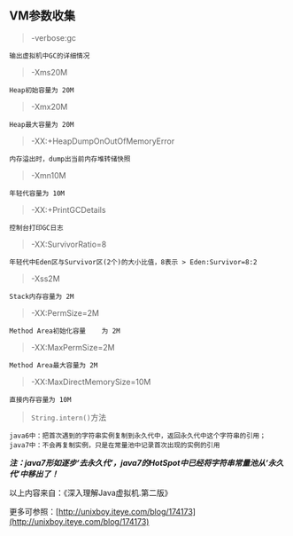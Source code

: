 ## VM参数收集 ##


>-verbose:gc 	

	输出虚拟机中GC的详细情况

>-Xms20M		

	Heap初始容量为 20M

>-Xmx20M 	

	Heap最大容量为 20M

>-XX:+HeapDumpOnOutOfMemoryError		
	
	内存溢出时，dump出当前内存堆转储快照

>-Xmn10M 	
	
	年轻代容量为 10M

>-XX:+PrintGCDetails 	

	控制台打印GC日志

>-XX:SurvivorRatio=8		
	
	年轻代中Eden区与Survivor区(2个)的大小比值，8表示 > Eden:Survivor=8:2

>-Xss2M		
	
	Stack内存容量为 2M

>-XX:PermSize=2M		 
	
	Method Area初始化容量	为 2M

>-XX:MaxPermSize=2M		

	Method Area最大容量为 2M

>-XX:MaxDirectMemorySize=10M		
	
	直接内存容量为 10M


>`String.intern()`方法

	java6中：把首次遇到的字符串实例复制到永久代中，返回永久代中这个字符串的引用；
	java7中：不会再复制实例，只是在常量池中记录首次出现的实例的引用
	
	
***注：java7形如逐步‘去永久代’，java7的HotSpot中已经将字符串常量池从‘永久代’中移出了！***


以上内容来自：《深入理解Java虚拟机.第二版》

更多可参照：[http://unixboy.iteye.com/blog/174173](http://unixboy.iteye.com/blog/174173)